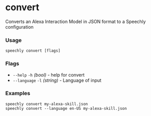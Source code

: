 # convert

Converts an Alexa Interaction Model in JSON format to a Speechly configuration

### Usage

```
speechly convert [flags]
```

### Flags

* `--help` `-h` _(bool)_ - help for convert
* `--language` `-l` _(string)_ - Language of input

### Examples

```
speechly convert my-alexa-skill.json
speechly convert --language en-US my-alexa-skill.json
```

